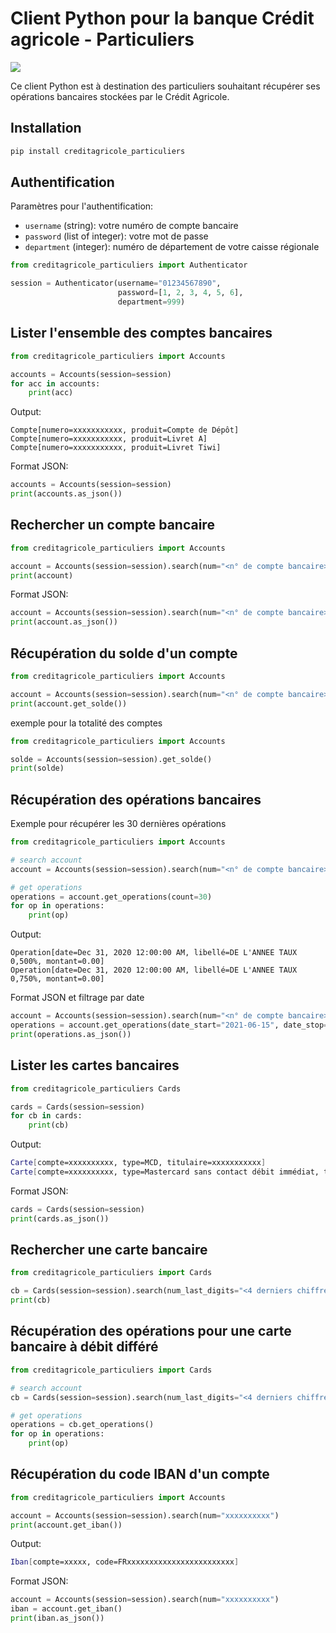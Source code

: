 # Client Python pour la banque Crédit agricole - Particuliers

![](https://github.com/dmachard/creditagricole_particuliers/workflows/Publish%20to%20PyPI/badge.svg)

Ce client Python est à destination des particuliers souhaitant récupérer ses opérations bancaires stockées par le Crédit Agricole.

## Installation

```python
pip install creditagricole_particuliers
```
  
## Authentification

Paramètres pour l'authentification:
- `username` (string): votre numéro de compte bancaire 
- `password` (list of integer): votre mot de passe
- `department` (integer): numéro de département de votre caisse régionale

```python
from creditagricole_particuliers import Authenticator

session = Authenticator(username="01234567890", 
                        password=[1, 2, 3, 4, 5, 6], 
                        department=999)
```

## Lister l'ensemble des comptes bancaires

```python
from creditagricole_particuliers import Accounts

accounts = Accounts(session=session)
for acc in accounts:
    print(acc)
```

Output:

```
Compte[numero=xxxxxxxxxxx, produit=Compte de Dépôt]
Compte[numero=xxxxxxxxxxx, produit=Livret A]
Compte[numero=xxxxxxxxxxx, produit=Livret Tiwi]
```

Format JSON:

```python
accounts = Accounts(session=session)
print(accounts.as_json())
```

## Rechercher un compte bancaire

```python
from creditagricole_particuliers import Accounts

account = Accounts(session=session).search(num="<n° de compte bancaire>")
print(account)
```

Format JSON:

```python
account = Accounts(session=session).search(num="<n° de compte bancaire>")
print(account.as_json())
```

## Récupération du solde d'un compte


```python
from creditagricole_particuliers import Accounts

account = Accounts(session=session).search(num="<n° de compte bancaire>")
print(account.get_solde())
```

exemple pour la totalité des comptes


```python
from creditagricole_particuliers import Accounts

solde = Accounts(session=session).get_solde()
print(solde)
```

## Récupération des opérations bancaires

Exemple pour récupérer les 30 dernières opérations

```python
from creditagricole_particuliers import Accounts

# search account
account = Accounts(session=session).search(num="<n° de compte bancaire>")

# get operations
operations = account.get_operations(count=30)
for op in operations:
    print(op)
```

Output:

```
Operation[date=Dec 31, 2020 12:00:00 AM, libellé=DE L'ANNEE TAUX  0,500%, montant=0.00]
Operation[date=Dec 31, 2020 12:00:00 AM, libellé=DE L'ANNEE TAUX  0,750%, montant=0.00]

```


Format JSON et filtrage par date

```python
account = Accounts(session=session).search(num="<n° de compte bancaire>")
operations = account.get_operations(date_start="2021-06-15", date_stop="2021-06-30", count=30)
print(operations.as_json())
```

## Lister les cartes bancaires

```python
from creditagricole_particuliers Cards

cards = Cards(session=session)
for cb in cards:
    print(cb)
```

Output:

```bash
Carte[compte=xxxxxxxxxx, type=MCD, titulaire=xxxxxxxxxxx]
Carte[compte=xxxxxxxxxx, type=Mastercard sans contact débit immédiat, titulaire=xxxxxxxxxxxxx]
```

Format JSON:

```python
cards = Cards(session=session)
print(cards.as_json())
```

## Rechercher une carte bancaire

```python
from creditagricole_particuliers import Cards

cb = Cards(session=session).search(num_last_digits="<4 derniers chiffres de votre carte bancaire>")
print(cb)
```

## Récupération des opérations pour une carte bancaire à débit différé

```python
from creditagricole_particuliers import Cards

# search account
cb = Cards(session=session).search(num_last_digits="<4 derniers chiffres de votre carte bancaire>")

# get operations
operations = cb.get_operations()
for op in operations:
    print(op)
```

## Récupération du code IBAN d'un compte

```python
from creditagricole_particuliers import Accounts

account = Accounts(session=session).search(num="xxxxxxxxxx")
print(account.get_iban())
```

Output:

```bash
Iban[compte=xxxxx, code=FRxxxxxxxxxxxxxxxxxxxxxxxx]
```

Format JSON:

```python
account = Accounts(session=session).search(num="xxxxxxxxxx")
iban = account.get_iban()
print(iban.as_json())
```

